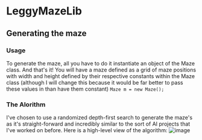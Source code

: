 # LeggyMazeLib

## Generating the maze

### Usage
To generate the maze, all you have to do it instantiate an object of the Maze class. And that's it! You will have a maze defined as a grid of maze positions with width and height defined by their respective constants within the Maze class (although I will change this because it would be far better to pass these values in than have them constant)
`Maze m = new Maze();`

### The Alorithm
I've chosen to use a randomized depth-first search to generate the maze's as it's straight-forward and incredibly similar to the sort of AI projects that I've worked on before. Here is a high-level view of the algorithm:
![image](https://github.com/leigh966/LeggyMazeLib/assets/56688635/8ddf8140-7e71-4d31-87eb-14fdeddb1f1b)
